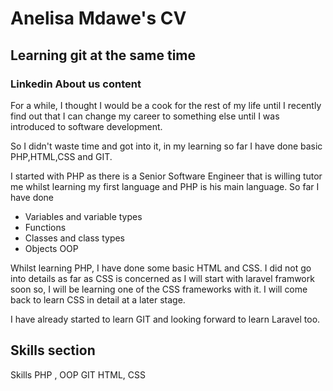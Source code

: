# Anelisa Mdawe's CV
## Learning git at the same time

### Linkedin About us content
For a while, I thought I would be a cook for the rest of my life until I recently find out that I can change my career to something else until I was introduced to software development.

So I didn't waste time and got into it, in my learning so far I have done basic PHP,HTML,CSS and GIT.

I started with PHP as there is a Senior Software Engineer that is willing tutor me whilst learning my first language and PHP is his main language.
So far I have done
- Variables and variable types
- Functions
- Classes and class types
- Objects OOP

Whilst learning PHP, I have done some basic HTML and CSS. I did not go into details as far as CSS is concerned as I will start with laravel framwork soon so, I will be learning one of the CSS frameworks with it. I will come back to learn CSS in detail at a later stage.

I have already started to learn GIT and looking forward to learn Laravel too.

## Skills section
Skills
PHP ,
OOP
GIT
HTML,
CSS